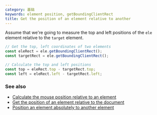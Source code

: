 ```yaml
---
category: 基础
keywords: element position, getBoundingClientRect
title: Get the position of an element relative to another
---
```


Assume that we're going to measure the top and left positions of the `ele` element relative to the `target` element.

```js
// Get the top, left coordinates of two elements
const eleRect = ele.getBoundingClientRect();
const targetRect = ele.getBoundingClientRect();

// Calculate the top and left positions
const top = eleRect.top - targetRect.top;
const left = eleRect.left - targetRect.left;
```

### See also

-   [Calculate the mouse position relative to an element](/calculate-the-mouse-position-relative-to-an-element)
-   [Get the position of an element relative to the document](/get-the-position-of-an-element-relative-to-the-document)
-   [Position an element absolutely to another element](/position-an-element-absolutely-to-another-element)
